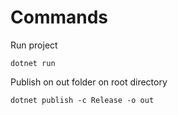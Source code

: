 # Commands

Run project

    dotnet run

Publish on out folder on root directory

    dotnet publish -c Release -o out
